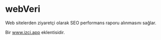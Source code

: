 # webVeri
Web sitelerden ziyaretçi olarak SEO performans raporu alınmasını sağlar.

Bir www.izci.app eklentisidir.
